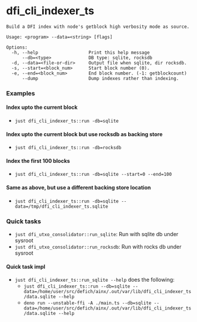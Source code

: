 # dfi_cli_indexer_ts

```
Build a DFI index with node's getblock high verbosity mode as source.

Usage: <program> --data=<string> [flags]

Options:
  -h, --help                   Print this help message
      --db=<type>              DB type: sqlite, rocksdb
  -d, --data=<file-or-dir>     Output file when sqlite, dir rocksdb.
  -s, --start=<block_num>      Start block number (0).
  -e, --end=<block_num>        End block number. (-1: getblockcount)
      --dump                   Dump indexes rather than indexing.
```

### Examples

#### Index upto the current block

- `just dfi_cli_indexer_ts::run -db=sqlite`

#### Index upto the current block but use rocksdb as backing store

- `just dfi_cli_indexer_ts::run -db=rocksdb`

#### Index the first 100 blocks

- `just dfi_cli_indexer_ts::run -db=sqlite --start=0 --end=100`

#### Same as above, but use a different backing store location

- `just dfi_cli_indexer_ts::run -db=sqlite --data=/tmp/dfi_cli_indexer_ts.sqlite`


### Quick tasks

- `just dfi_utxo_consolidator::run_sqlite`: Run with sqlite db under sysroot
- `just dfi_utxo_consolidator::run_rocksdb`: Run with rocks db under sysroot

#### Quick task impl

- `just dfi_cli_indexer_ts::run_sqlite --help` does the following: 
  - `just dfi_cli_indexer_ts::run --db=sqlite --data=/home/user/src/defich/ainx/.out/var/lib/dfi_cli_indexer_ts/data.sqlite --help`
  - `deno run --unstable-ffi -A ./main.ts --db=sqlite --data=/home/user/src/defich/ainx/.out/var/lib/dfi_cli_indexer_ts/data.sqlite --help`
